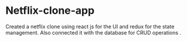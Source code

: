 # Netflix-clone-app
Created a netflix clone using react js for the UI and redux for the state management. Also connected it with the database for CRUD operations .
